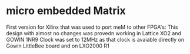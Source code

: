 # micro embedded Matrix

First version for Xilinx that was used to port meM to other FPGA's: 
This design with almost no changes was provedn working in Lattice XO2 and GOWIN 1NR9
Clock was set to 12MHz as that clock is avaiable directly on Gowin LittleBee board and on LXO2000 R1

